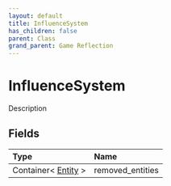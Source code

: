```yaml
---
layout: default
title: InfluenceSystem
has_children: false
parent: Class
grand_parent: Game Reflection
---
```

# InfluenceSystem
Description 

## Fields

| Type | Name |
|:----------|:--------------|
| Container< [Entity](/riftbreaker-wiki/docs/game-reflection/classes/entity/) > | removed_entities |

